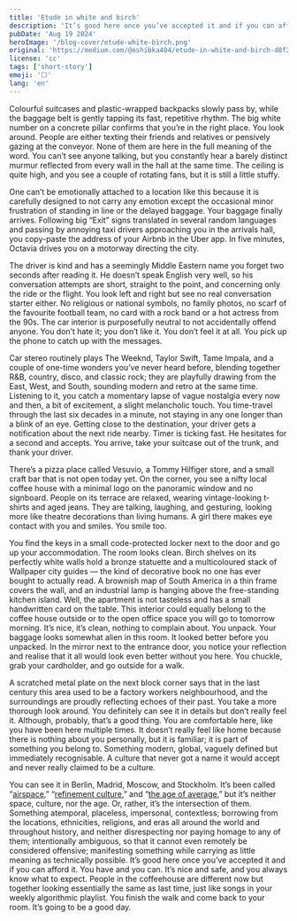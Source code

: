 ```yaml
---
title: 'Etude in white and birch'
description: 'It’s good here once you’ve accepted it and if you can afford it. You have and you can.'
pubDate: 'Aug 19 2024'
heroImage: '/blog-cover/etude-white-birch.png'
original: 'https://medium.com/@oshibka404/etude-in-white-and-birch-d8f292f26a4c'
license: 'cc'
tags: ['short-story']
emoji: '⬜'
lang: 'en'
---
```


Colourful suitcases and plastic-wrapped backpacks slowly pass by, while the baggage belt is gently tapping its fast, repetitive rhythm. The big white number on a concrete pillar confirms that you’re in the right place. You look around. People are either texting their friends and relatives or pensively gazing at the conveyor. None of them are here in the full meaning of the word. You can’t see anyone talking, but you constantly hear a barely distinct murmur reflected from every wall in the hall at the same time. The ceiling is quite high, and you see a couple of rotating fans, but it is still a little stuffy.

One can’t be emotionally attached to a location like this because it is carefully designed to not carry any emotion except the occasional minor frustration of standing in line or the delayed baggage. Your baggage finally arrives. Following big “Exit” signs translated in several random languages and passing by annoying taxi drivers approaching you in the arrivals hall, you copy-paste the address of your Airbnb in the Uber app. In five minutes, Octavia drives you on a motorway directing the city.

The driver is kind and has a seemingly Middle Eastern name you forget two seconds after reading it. He doesn’t speak English very well, so his conversation attempts are short, straight to the point, and concerning only the ride or the flight. You look left and right but see no real conversation starter either. No religious or national symbols, no family photos, no scarf of the favourite football team, no card with a rock band or a hot actress from the 90s. The car interior is purposefully neutral to not accidentally offend anyone. You don’t hate it; you don’t like it. You don’t feel it at all. You pick up the phone to catch up with the messages.

Car stereo routinely plays The Weeknd, Taylor Swift, Tame Impala, and a couple of one-time wonders you’ve never heard before, blending together R&B, country, disco, and classic rock; they are playfully drawing from the East, West, and South, sounding modern and retro at the same time. Listening to it, you catch a momentary lapse of vague nostalgia every now and then, a bit of excitement, a slight melancholic touch. You time-travel through the last six decades in a minute, not staying in any one longer than a blink of an eye. Getting close to the destination, your driver gets a notification about the next ride nearby. Timer is ticking fast. He hesitates for a second and accepts. You arrive, take your suitcase out of the trunk, and thank your driver.

There’s a pizza place called Vesuvio, a Tommy Hilfiger store, and a small craft bar that is not open today yet. On the corner, you see a nifty local coffee house with a minimal logo on the panoramic window and no signboard. People on its terrace are relaxed, wearing vintage-looking t-shirts and aged jeans. They are talking, laughing, and gesturing, looking more like theatre decorations than living humans. A girl there makes eye contact with you and smiles. You smile too.

You find the keys in a small code-protected locker next to the door and go up your accommodation. The room looks clean. Birch shelves on its perfectly white walls hold a bronze statuette and a multicoloured stack of Wallpaper city guides — the kind of decorative book no one has ever bought to actually read. A brownish map of South America in a thin frame covers the wall, and an industrial lamp is hanging above the free-standing kitchen island. Well, the apartment is not tasteless and has a small handwritten card on the table. This interior could equally belong to the coffee house outside or to the open office space you will go to tomorrow morning. It’s nice, it’s clean, nothing to complain about. You unpack. Your baggage looks somewhat alien in this room. It looked better before you unpacked. In the mirror next to the entrance door, you notice your reflection and realise that it all would look even better without you here. You chuckle, grab your cardholder, and go outside for a walk.

A scratched metal plate on the next block corner says that in the last century this area used to be a factory workers neighbourhood, and the surroundings are proudly reflecting echoes of their past. You take a more thorough look around. You definitely can see it in details but don’t really feel it. Although, probably, that’s a good thing. You are comfortable here, like you have been here multiple times. It doesn’t really feel like home because there is nothing about you personally, but it is familiar; it is part of something you belong to. Something modern, global, vaguely defined but immediately recognisable. A culture that never got a name it would accept and never really claimed to be a culture.

You can see it in Berlin, Madrid, Moscow, and Stockholm. It’s been called “[airspace](https://www.theverge.com/2016/8/3/12325104/airbnb-aesthetic-global-minimalism-startup-gentrification),” “[refinement culture](https://medium.com/@lindynewsletter/refinement-culture-51d96726c642),” and “[the age of average](https://www.alexmurrell.co.uk/articles/the-age-of-average),” but it’s neither space, culture, nor the age. Or, rather, it’s the intersection of them. Something atemporal, placeless, impersonal, contextless; borrowing from the locations, ethnicities, religions, and eras all around the world and throughout history, and neither disrespecting nor paying homage to any of them; intentionally ambiguous, so that it cannot even remotely be considered offensive; manifesting something while carrying as little meaning as technically possible. It’s good here once you’ve accepted it and if you can afford it. You have and you can. It’s nice and safe, and you always know what to expect. People in the coffeehouse are different now but together looking essentially the same as last time, just like songs in your weekly algorithmic playlist. You finish the walk and come back to your room. It’s going to be a good day.
